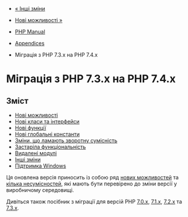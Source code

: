 - [« Інші зміни](migration80.other-changes.md)
- [Нові можливості »](migration74.new-features.md)

- [PHP Manual](index.md)
- [Appendices](appendices.md)
- Міграція з PHP 7.3.x на PHP 7.4.x

# Міграція з PHP 7.3.x на PHP 7.4.x

## Зміст

- [Нові можливості](migration74.new-features.md)
- [Нові класи та інтерфейси](migration74.new-classes.md)
- [Нові функції](migration74.new-functions.md)
- [Нові глобальні константи](migration74.constants.md)
- [Зміни, що ламають зворотну
сумісність](migration74.incompatible.md)
- [Застаріла функціональність](migration74.deprecated.md)
- [Видалені модулі](migration74.removed-extensions.md)
- [Інші зміни](migration74.other-changes.md)
- [Підтримка Windows](migration74.windows-support.md)

Ця оновлена версія приносить із собою ряд [нових
можливостей](migration74.new-features.md) та [кілька
несумісностей](migration74.incompatible.md), які мають бути
перевірено до зміни версії у виробничому середовищі.

Дивіться також посібник з міграції для версій PHP
[7.0.x](migration70.md), [7.1.x](migration71.md),
[7.2.x](migration72.md) та [7.3.x](migration73.md).

